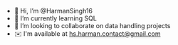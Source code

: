 - 👋 Hi, I’m @HarmanSingh16
- 🌱 I’m currently learning SQL
- 💞️ I’m looking to collaborate on data handling projects
- ✉️ I'm available at hs.harman.contact@gmail.com 

<!---
HarmanSingh16/HarmanSingh16 is a ✨ special ✨ repository because its `README.md` (this file) appears on your GitHub profile.
You can click the Preview link to take a look at your changes.
--->
